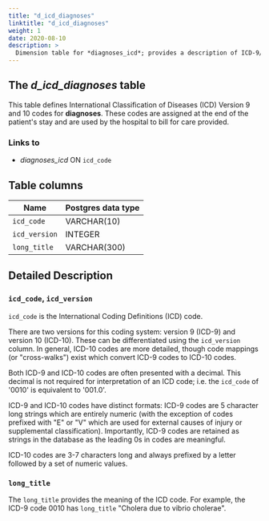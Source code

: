 ```yaml
---
title: "d_icd_diagnoses"
linktitle: "d_icd_diagnoses"
weight: 1
date: 2020-08-10
description: >
  Dimension table for *diagnoses_icd*; provides a description of ICD-9/ICD-10 billed diagnoses.
---
```



## The *d_icd_diagnoses* table

This table defines International Classification of Diseases (ICD) Version 9 and 10 codes for **diagnoses**. These codes are assigned at the end of the patient's stay and are used by the hospital to bill for care provided.

### Links to

* *diagnoses_icd* ON `icd_code`

<!-- # Important considerations -->

## Table columns

Name | Postgres data type
---- | ----
`icd_code` | VARCHAR(10)
`icd_version` | INTEGER
`long_title`  | VARCHAR(300)

## Detailed Description

### `icd_code`, `icd_version`

`icd_code` is the International Coding Definitions (ICD) code.

There are two versions for this coding system: version 9 (ICD-9) and version 10 (ICD-10). These can be differentiated using the `icd_version` column.
In general, ICD-10 codes are more detailed, though code mappings (or "cross-walks") exist which convert ICD-9 codes to ICD-10 codes.

Both ICD-9 and ICD-10 codes are often presented with a decimal. This decimal is not required for interpretation of an ICD code; i.e. the `icd_code` of '0010' is equivalent to '001.0'.

ICD-9 and ICD-10 codes have distinct formats: ICD-9 codes are 5 character long strings which are entirely numeric (with the exception of codes prefixed with "E" or "V" which are used for external causes of injury or supplemental classification). Importantly, ICD-9 codes are retained as strings in the database as the leading 0s in codes are meaningful.

ICD-10 codes are 3-7 characters long and always prefixed by a letter followed by a set of numeric values.

### `long_title`

The `long_title` provides the meaning of the ICD code. For example, the ICD-9 code 0010 has `long_title` "Cholera due to vibrio cholerae".
